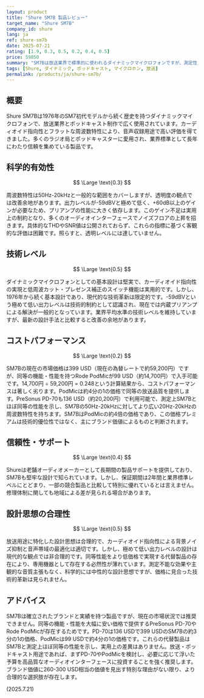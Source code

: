 ```yaml
---
layout: product
title: "Shure SM7B 製品レビュー"
target_name: "Shure SM7B"
company_id: shure
lang: ja
ref: shure-sm7b
date: 2025-07-21
rating: [1.9, 0.3, 0.5, 0.2, 0.4, 0.5]
price: 59850
summary: "SM7Bは放送業界で標準的に使われるダイナミックマイクロフォンですが、測定性能と価格面で最新の代替製品に対して競争力が低下しています。"
tags: [Shure, ダイナミック, ポッドキャスト, マイクロホン, 放送]
permalink: /products/ja/shure-sm7b/
---
```

## 概要

Shure SM7Bは1976年のSM7初代モデルから続く歴史を持つダイナミックマイクロフォンで、放送業界とポッドキャスト制作で広く使用されています。カーディオイド指向性とフラットな周波数特性により、音声収録用途で高い評価を得てきました。多くのラジオ局とポッドキャスターに愛用され、業界標準として長年にわたり信頼を集めている製品です。

## 科学的有効性

$$ \Large \text{0.3} $$

周波数特性は50Hz-20kHzと一般的な範囲をカバーしますが、透明度の観点では改善余地があります。出力レベルが-59dBVと極めて低く、+60dB以上のゲインが必要なため、プリアンプの性能に大きく依存します。このゲイン不足は実用上の制約となり、多くのオーディオインターフェースでノイズフロアの上昇を招きます。具体的なTHDやSNR値は公開されておらず、これらの指標に基づく客観的な評価は困難です。照らすと、透明レベルには達していません。

## 技術レベル

$$ \Large \text{0.5} $$

ダイナミックマイクロフォンとしての基本設計は堅実で、カーディオイド指向性の実現と低周波カット・プレゼンス補正のスイッチ機能は実用的です。しかし、1976年から続く基本設計であり、現代的な技術革新は限定的です。-59dBVという極めて低い出力レベルは技術的制約として認識され、現在では内蔵プリアンプによる解決が一般的となっています。業界平均水準の技術レベルを維持していますが、最新の設計手法と比較すると改善の余地があります。

## コストパフォーマンス

$$ \Large \text{0.2} $$

SM7Bの現在の市場価格は399 USD（現在の為替レートで約59,200円）ですが、同等の機能・性能を持つRode PodMicが99 USD（約14,700円）で入手可能です。14,700円 ÷ 59,200円 = 0.248という計算結果から、コストパフォーマンスは著しく劣ります。PodMicは約4分の1の価格で同等の放送品質を提供します。PreSonus PD-70も136 USD（約20,200円）で利用可能で、測定上SM7Bとほぼ同等の性能を示し、SM7Bの50Hz-20kHzに対してより広い20Hz-20kHzの周波数特性を持ちます。SM7BはPodMicの約4倍の価格であり、この価格プレミアムは技術的優位性ではなく、主にブランド価値によるものと判断されます。

## 信頼性・サポート

$$ \Large \text{0.4} $$

Shureは老舗オーディオメーカーとして長期間の製品サポートを提供しており、SM7Bも堅牢な設計で知られています。しかし、保証期間は2年間と業界標準レベルにとどまり、一部の競合製品と比較して特別に優れているとは言えません。修理体制に関しても地域による差が見られる場合があります。

## 設計思想の合理性

$$ \Large \text{0.5} $$

放送用途に特化した設計思想は合理的で、カーディオイド指向性による背景ノイズ抑制と音声帯域の最適化は適切です。しかし、極めて低い出力レベルの設計は現代的な観点では非合理的です。同等性能をより低価格で実現する代替製品の存在により、専用機器として存在する必然性が薄れています。測定不能な効果や主観的な音質主張もなく、科学的には中性的な設計思想ですが、価格に見合った技術的革新は見られません。

## アドバイス

SM7Bは確立されたブランドと実績を持つ製品ですが、現在の市場状況では推奨できません。同等の機能・性能を大幅に安い価格で提供するPreSonus PD-70やRode PodMicが存在するためです。PD-70は136 USDで399 USDのSM7Bの約3分の1の価格、PodMicは99 USDで約4分の1の価格です。これらの代替製品はSM7Bと測定上ほぼ同等の性能を示し、実用上の差異はありません。放送・ポッドキャスト用途であれば、まずPD-70やPodMicを検討し、必要に応じて浮いた予算を高品質なオーディオインターフェースに投資することを強く推奨します。ブランド価値に260-300 USD相当の価値を見出す特別な理由がない限り、より合理的な選択肢が存在します。

(2025.7.21)
